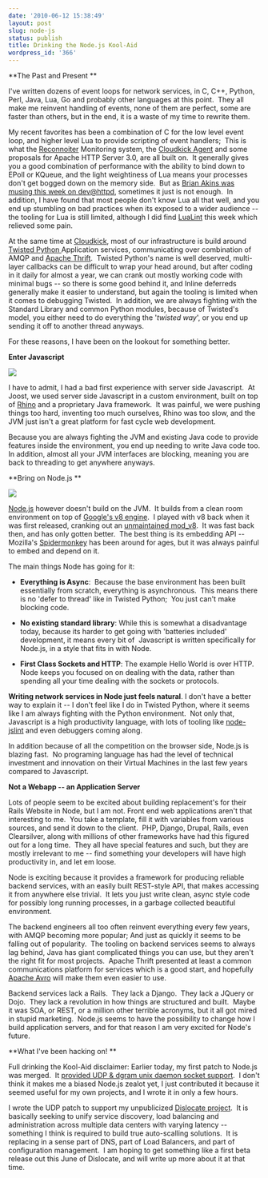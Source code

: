 ```yaml
---
date: '2010-06-12 15:38:49'
layout: post
slug: node-js
status: publish
title: Drinking the Node.js Kool-Aid
wordpress_id: '366'
---
```


**The Past and Present
**

I've written dozens of event loops for network services, in C, C++, Python, Perl, Java, Lua, Go and probably other languages at this point.  They all make me reinvent handling of events, none of them are perfect, some are faster than others, but in the end, it is a waste of my time to rewrite them.

My recent favorites has been a combination of C for the low level event loop, and higher level Lua to provide scripting of event handlers;  This is what the [Reconnoiter](https://labs.omniti.com/trac/reconnoiter) Monitoring system, the [Cloudkick Agent](https://support.cloudkick.com/Main_Page#Cloudkick_Agent) and some proposals for Apache HTTP Server 3.0, are all built on.  It generally gives you a good combination of performance with the ability to bind down to EPoll or KQueue, and the light weightiness of Lua means your processes don't get bogged down on the memory side.  But as [Brian Akins was musing this week on dev@httpd](http://marc.info/?l=apache-httpd-dev&m=127569009805517&w=2), sometimes it just is not enough.  In addition, I have found that most people don't know Lua all that well, and you end up stumbling on bad practices when its exposed to a wider audience -- the tooling for Lua is still limited, although I did find [LuaLint](http://lua-users.org/wiki/LuaLint) this week which relieved some pain.

At the same time at [Cloudkick](https://www.cloudkick.com/), most of our infrastructure is build around [Twisted Python ](http://twistedmatrix.com/trac/)Application services, communicating over combination of AMQP and [Apache Thrift](http://incubator.apache.org/thrift/).  Twisted Python's name is well deserved, multi-layer callbacks can be difficult to wrap your head around, but after coding in it daily for almost a year, we can crank out mostly working code with minimal bugs -- so there is some good behind it, and Inline deferreds generally make it easier to understand, but again the tooling is limited when it comes to debugging Twisted.  In addition, we are always fighting with the Standard Library and common Python modules, because of Twisted's model, you either need to do everything the '_twisted way_', or you end up sending it off to another thread anyways.

For these reasons, I have been on the lookout for something better.

**Enter Javascript**

[![](http://journal.paul.querna.org/wp-content/uploads/2010/06/rhino50-300x150.jpg)](http://journal.paul.querna.org/wp-content/uploads/2010/06/rhino50.jpg)

I have to admit, I had a bad first experience with server side Javascript.  At Joost, we used server side Javascript in a custom environment, built on top of [Rhino](http://www.mozilla.org/rhino/) and a proprietary Java framework.  It was painful, we were pushing things too hard, inventing too much ourselves, Rhino was too slow, and the JVM just isn't a great platform for fast cycle web development.

Because you are always fighting the JVM and existing Java code to provide features inside the environment, you end up needing to write Java code too. In addition, almost all your JVM interfaces are blocking, meaning you are back to threading to get anywhere anyways.

**Bring on Node.js
**

[![](http://journal.paul.querna.org/wp-content/uploads/2010/06/nodejs-300x153.png)](http://journal.paul.querna.org/wp-content/uploads/2010/06/nodejs.png)[](http://nodejs.org/)

[Node.js](http://nodejs.org/) however doesn't build on the JVM.  It builds from a clean room environment on top of [Google's v8 engine](http://code.google.com/p/v8/).  I played with v8 back when it was first released, cranking out an [unmaintained mod_v8](http://journal.paul.querna.org/articles/2008/12/23/mod_v8/).  It was fast back then, and has only gotten better.  The best thing is its embedding API -- Mozilla's [Spidermonkey](http://www.mozilla.org/js/spidermonkey/) has been around for ages, but it was always painful to embed and depend on it.

The main things Node has going for it:



	
  * **Everything is Async**:  Because the base environment has been built essentially from scratch, everything is asynchronous.  This means there is no 'defer to thread' like in Twisted Python;  You just can't make blocking code.

	
  * **No existing standard library**: While this is somewhat a disadvantage today, because its harder to get going with 'batteries included' development, it means every bit of  Javascript is written specifically for Node.js, in a style that fits in with Node.

	
  * **First Class Sockets and HTTP**: The example Hello World is over HTTP.  Node keeps you focused on on dealing with the data, rather than spending all your time dealing with the sockets or protocols.


**Writing network services in Node just feels natural**. I don't have a better way to explain it -- I don't feel like I do in Twisted Python, where it seems like I am always fighting with the Python environment.  Not only that, Javascript is a high productivity language, with lots of tooling like [node-jslint](http://github.com/reid/node-jslint) and even debuggers coming along.

In addition because of all the competition on the browser side, Node.js is blazing fast.  No programing language has had the level of technical investment and innovation on their Virtual Machines in the last few years compared to Javascript.

**Not a Webapp -- an Application Server**

Lots of people seem to be excited about building replacement's for their Rails Website in Node, but I am not. Front end web applications aren't that interesting to me.  You take a template, fill it with variables from various sources, and send it down to the client.  PHP, Django, Drupal, Rails, even Clearsilver, along with millions of other frameworks have had this figured out for a long time.  They all have special features and such, but they are mostly irrelevant to me -- find something your developers will have high productivity in, and let em loose.

Node is exciting because it provides a framework for producing reliable backend services, with an easily built REST-style API, that makes accessing it from anywhere else trivial.  It lets you just write clean, async style code for possibly long running processes, in a garbage collected beautiful environment.

The backend engineers all too often reinvent everything every few years, with AMQP becoming more popular; And just as quickly it seems to be falling out of popularity.  The tooling on backend services seems to always lag behind, Java has giant complicated things you can use, but they aren't the right fit for most projects.  Apache Thrift presented at least a common communications platform for services which is a good start, and hopefully [Apache Avro](http://avro.apache.org/) will make them even easier to use.

Backend services lack a Rails.  They lack a Django.  They lack a JQuery or Dojo.  They lack a revolution in how things are structured and built.  Maybe it was SOA, or REST, or a million other terrible acronyms, but it all got mired in stupid marketing.  Node.js seems to have the possibility to change how I build application servers, and for that reason I am very excited for Node's future.

**What I've been hacking on!
**

Full drinking the Kool-Aid disclaimer: Earlier today, my first patch to Node.js was merged.  It [provided UDP & dgram unix daemon socket support](http://groups.google.com/group/nodejs/browse_thread/thread/665422a1dc28d874).  I don't think it makes me a biased Node.js zealot yet, I just contributed it because it seemed useful for my own projects, and I wrote it in only a few hours.

I wrote the UDP patch to support my unpublicized [Dislocate project](http://github.com/pquerna/ndislocate).  It is basically seeking to unify service discovery, load balancing and administration across multiple data centers with varying latency -- something I think is required to build true auto-scalling solutions.  It is replacing in a sense part of DNS, part of Load Balancers, and part of configuration management.  I am hoping to get something like a first beta release out this June of Dislocate, and will write up more about it at that time.
